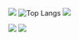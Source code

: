 <!-- 
[![tkuramot's 42 stats](https://badge42.vercel.app/api/v2/clizjy5a8000609kzcf9kczes/stats?cursusId=9&coalitionId=61)](https://github.com/JaeSeoKim/badge42)
[![tkuramot's 42 stats](https://badge42.vercel.app/api/v2/clizjy5a8000609kzcf9kczes/stats?cursusId=21&coalitionId=308)](https://github.com/JaeSeoKim/badge42)
 -->

![](http://github-profile-summary-cards.vercel.app/api/cards/profile-details?username=tkuramot&theme=nord_dark)
![Top Langs](https://github-readme-stats.vercel.app/api/top-langs/?username=tkuramot&langs_count=20&exclude_repo=cs50-introduction-to-game-development&layout=compact&theme=nord)
![](http://github-profile-summary-cards.vercel.app/api/cards/most-commit-language?username=tkuramot&theme=nord_dark)
<!--
![](http://github-profile-summary-cards.vercel.app/api/cards/repos-per-language?username=tkuramot&theme=nord_dark)
-->
![](http://github-profile-summary-cards.vercel.app/api/cards/stats?username=tkuramot&theme=nord_dark)
![](http://github-profile-summary-cards.vercel.app/api/cards/productive-time?username=tkuramot&theme=nord_dark&utcOffset=8)
